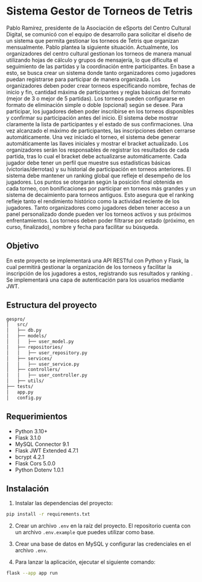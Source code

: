 # Sistema Gestor de Torneos de Tetris

Pablo Ramírez, presidente de la Asociación de eSports del Centro Cultural Digital, se
 comunicó con el equipo de desarrollo para solicitar el diseño de un sistema que permita
 gestionar los torneos de Tetris que organizan mensualmente. Pablo plantea la siguiente
 situación.
 Actualmente, los organizadores del centro cultural gestionan los torneos de manera manual
 utilizando hojas de cálculo y grupos de mensajería, lo que dificulta el seguimiento de las
 partidas y la coordinación entre participantes.
 En base a esto, se busca crear un sistema donde tanto organizadores como jugadores
 puedan registrarse para participar de manera organizada.
 Los organizadores deben poder crear torneos especificando nombre, fechas de inicio y fin,
 cantidad máxima de participantes y reglas básicas del formato (mejor de 3 o mejor de 5
 partidas). Los torneos pueden configurarse en formato de eliminación simple o doble
 (opcional) según se desee.
 Para participar, los jugadores deben poder inscribirse en los torneos disponibles y
 confirmar su participación antes del inicio. El sistema debe mostrar claramente la lista de
 participantes y el estado de sus confirmaciones. Una vez alcanzado el máximo de
 participantes, las inscripciones deben cerrarse automáticamente.
 Una vez iniciado el torneo, el sistema debe generar automáticamente las llaves iniciales y
 mostrar el bracket actualizado. Los organizadores serán los responsables de registrar los
 resultados de cada partida, tras lo cual el bracket debe actualizarse automáticamente.
 Cada jugador debe tener un perfil que muestre sus estadísticas básicas (victorias/derrotas)
 y su historial de participación en torneos anteriores. El sistema debe mantener un ranking
 global que refleje el desempeño de los jugadores. Los puntos se otorgarán según la
 posición final obtenida en cada torneo, con bonificaciones por participar en torneos más
 grandes y un sistema de decaimiento para torneos antiguos. Esto asegura que el ranking
 refleje tanto el rendimiento histórico como la actividad reciente de los jugadores.
 Tanto organizadores como jugadores deben tener acceso a un panel personalizado donde
 pueden ver los torneos activos y sus próximos enfrentamientos. Los torneos deben poder
 filtrarse por estado (próximo, en curso, finalizado), nombre y fecha para facilitar su
 búsqueda.

## Objetivo

En este proyecto se implementará una API RESTful con Python y Flask, la cual permitirá gestionar la organización de los torneos y facilitar la inscripción de los jugadores a estos, registrando sus resultados y ranking . Se implementará una capa de autenticación para los usuarios mediante JWT.

## Estructura del proyecto

```bash
gespro/
│   src/
│   ├── db.py
│   ├── models/
│   │   ├── user_model.py
│   ├── repositories/
│   │   ├── user_repository.py
│   ├── services/
│   │   ├── user_service.py
│   ├── controllers/
│   │   ├── user_controller.py
│   ├── utils/
├── tests/
│   app.py
│   config.py
```

## Requerimientos

- Python 3.10+
- Flask 3.1.0
- MySQL Connector 9.1
- Flask JWT Extended 4.7.1
- bcrypt 4.2.1
- Flask Cors 5.0.0
- Python Dotenv 1.0.1

## Instalación

1. Instalar las dependencias del proyecto:

```bash
pip install -r requirements.txt
```

2. Crear un archivo `.env` en la raíz del proyecto. El repositorio cuenta con un archivo `.env.example` que puedes utilizar como base.

3. Crear una base de datos en MySQL y configurar las credenciales en el archivo `.env`.

4. Para lanzar la aplicación, ejecutar el siguiente comando:

```bash
flask --app app run
```